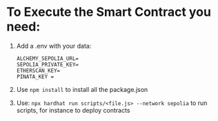 # To Execute the Smart Contract you need:

1.  Add a .env with your data:

        ALCHEMY_SEPOLIA_URL=
        SEPOLIA_PRIVATE_KEY=
        ETHERSCAN_KEY=
        PINATA_KEY =

2.  Use `npm install` to install all the package.json

3.  Use: `npx hardhat run scripts/<file.js> --network sepolia` to run scripts, for instance to deploy contracts
